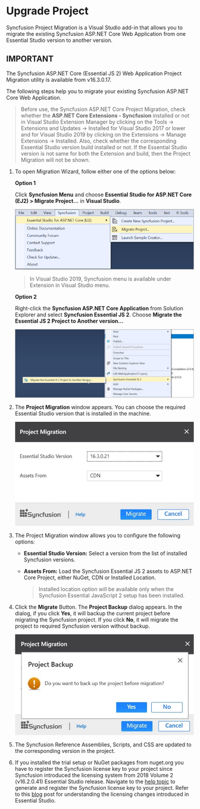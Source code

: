 # Upgrade Project

Syncfusion Project Migration is a Visual Studio add-in that allows you to migrate the existing Syncfusion ASP.NET Core Web Application from one Essential Studio version to another version.

## IMPORTANT

The Syncfusion ASP.NET Core (Essential JS 2) Web Application Project Migration utility is available from v16.3.0.17.

The following steps help you to migrate your existing Syncfusion ASP.NET Core Web Application.

> Before use, the Syncfusion ASP.NET Core Project Migration, check whether the **ASP.NET Core Extensions - Syncfusion** installed or not in Visual Studio Extension Manager by clicking on the Tools -> Extensions and Updates -> Installed for Visual Studio 2017 or lower and for Visual Studio 2019 by clicking on the Extensions -> Manage Extensions -> Installed. Also, check whether the corresponding Essential Studio version build installed or not. If the Essential Studio version is not same for both the Extension and build, then the Project Migration will not be shown.

1. To open Migration Wizard, follow either one of the options below:

    **Option 1**

    Click **Syncfusion Menu** and choose **Essential Studio for ASP.NET Core (EJ2) > Migrate Project…** in **Visual Studio**.

    ![migrate project](../images/migrate-project.png)

    > In Visual Studio 2019, Syncfusion menu is available under Extension in Visual Studio menu.

    **Option 2**

    Right-click the **Syncfusion ASP.NET Core Application** from Solution Explorer and select **Syncfusion Essential JS 2**. Choose **Migrate the Essential JS 2 Project to Another version…**

    ![migrate syncfuion project](../images/migrate-syncfusion-EJ2.png)

2. The **Project Migration** window appears. You can choose the required Essential Studio version that is installed in the machine.

   ![project migration](../images/project-migration.png)

3. The Project Migration window allows you to configure the following options:

    * **Essential Studio Version:** Select a version from the list of installed Syncfusion versions.

    * **Assets From:** Load the Syncfusion Essential JS 2 assets to ASP.NET Core Project, either NuGet, CDN or Installed Location.

        > Installed location option will be available only when the Syncfusion Essential JavaScript 2 setup has been installed.

4. Click the **Migrate** Button. The **Project Backup** dialog appears. In the dialog, if you click **Yes**, it will backup the current project before migrating the Syncfusion project. If you click **No**, it will migrate the project to required Syncfusion version without backup.

   ![project backup](../images/migrate-button.png)

5. The Syncfusion Reference Assemblies, Scripts, and CSS are updated to the corresponding version in the project.

6. If you installed the trial setup or NuGet packages from nuget.org you have to register the Syncfusion license key to your project since Syncfusion introduced the licensing system from 2018 Volume 2 (v16.2.0.41) Essential Studio release. Navigate to the [help topic](https://help.syncfusion.com/common/essential-studio/licensing/license-key#how-to-generate-syncfusion-license-key) to generate and register the Syncfusion license key to your project. Refer to this [blog](https://blog.syncfusion.com/post/Whats-New-in-2018-Volume-2-Licensing-Changes-in-the-1620x-Version-of-Essential-Studio.aspx?_ga=2.11237684.1233358434.1587355730-230058891.1567654773) post for understanding the licensing changes introduced in Essential Studio.